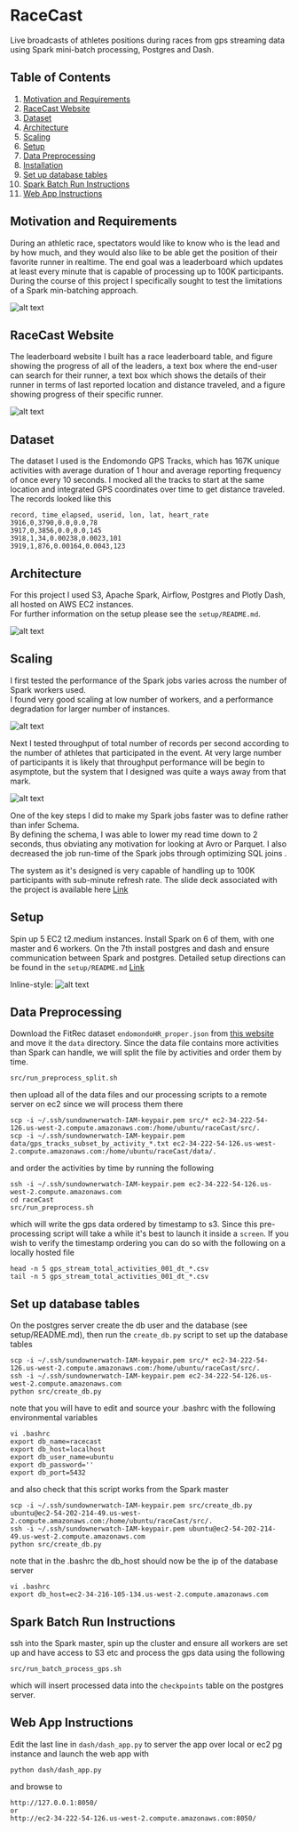 
# RaceCast 

Live broadcasts of athletes positions during races from gps streaming data using Spark mini-batch processing, Postgres and Dash.

## Table of Contents

1. [Motivation and Requirements](README.md#motivation-and-requirements)
1. [RaceCast Website](README.md#racecast-website)
1. [Dataset](README.md#dataset)
1. [Architecture](README.md#architecture)
1. [Scaling](README.md#scaling)
1. [Setup](README.md#setup)
1. [Data Preprocessing](README.md#Data-preprocessing)
1. [Installation](README.md#installation)
1. [Set up database tables](README.md#set-up-database-tables)
1. [Spark Batch Run Instructions](README.md#Spark-Batch-Run-Instructions)
1. [Web App Instructions](README.md#Web-App-Instructions)

## Motivation and Requirements

During an athletic race, spectators would like to know who is the lead and by how much, and 
they would also like to be able get the position of their favorite runner in realtime.
The end goal was a leaderboard which updates at least every minute that is 
capable of processing up to 100K participants.
During the course of this project I specifically sought to test the limitations of a Spark min-batching approach.

![alt text](images/racecast_website.png "hover text")

## RaceCast Website 

The leaderboard website I built has a race leaderboard table, and figure showing the progress of all of the leaders,
a text box where the end-user can search for their runner, a text box which shows the details of their runner in 
terms of last reported location and distance traveled, and a figure showing progress of their specific runner.

![alt text](images/racecast_website.png "hover text")

## Dataset

The dataset I used is the Endomondo GPS Tracks, which has 167K unique activities with average duration of 1 hour and average reporting frequency of once every 10 seconds.
I mocked all the tracks to start at the same location and integrated GPS coordinates over time to get distance traveled.
The records looked like this

```
record, time_elapsed, userid, lon, lat, heart_rate
3916,0,3790,0.0,0.0,78
3917,0,3856,0.0,0.0,145
3918,1,34,0.00238,0.0023,101
3919,1,876,0.00164,0.0043,123
```

## Architecture 

For this project I used S3, Apache Spark, Airflow, Postgres and Plotly Dash, all hosted on AWS EC2 instances.  
For further information on the setup please see the `setup/README.md`.

![alt text](images/racecast_tech_stack.png "hover text")

## Scaling

I first tested the performance of the Spark jobs varies across the number of Spark workers used.  
I found very good scaling at low number of workers, and a performance degradation for larger number of instances.

![alt text](images/spark_timing_vs_instances.png "hover text")

Next I tested throughput of total number of records per second according to the number of athletes that participated in the event.
At very large number of participants it is likely that throughput performance will be begin to asymptote, but the 
system that I designed was quite a ways away from that mark.

![alt text](images/spark_throughput_vs_athlete.png "hover text")

One of the key steps I did to make my Spark jobs faster was to define rather than infer Schema.  
By defining the schema, I was able to lower my read time down to 2 seconds, thus obviating any motivation for looking at Avro or Parquet.
I also decreased the job run-time of the Spark jobs through optimizing SQL joins .

The system as it's designed is very capable of handling up to 100K participants with sub-minute refresh rate. 
The slide deck associated with the project is available here [Link](https://docs.google.com/presentation/d/1adAMNAweJTesi1wBvob6it1NHg30EQTFziq98p7KOAU/edit?usp=sharing)

## Setup

Spin up 5 EC2 t2.medium instances.  Install Spark on 6 of them, with one master and 6 workers.
On the 7th install postgres and dash and ensure communication between Spark and postgres.
Detailed setup directions can be found in the `setup/README.md` [Link](https://github.com/weathertrader/raceCast/tree/master/setup)

Inline-style: 
![alt text](images/racecast_tech_stack.png "hover text")

## Data Preprocessing 

Download the FitRec dataset `endomondoHR_proper.json` from [this website](https://sites.google.com/eng.ucsd.edu/fitrec-project/home) and move it the `data` directory.
Since the data file contains more activities than Spark can handle, we will split the file by activities and order them by time. 

```
src/run_preprocess_split.sh
```
then upload all of the data files and our processing scripts to a remote server on ec2 since we will process them there
```
scp -i ~/.ssh/sundownerwatch-IAM-keypair.pem src/* ec2-34-222-54-126.us-west-2.compute.amazonaws.com:/home/ubuntu/raceCast/src/.
scp -i ~/.ssh/sundownerwatch-IAM-keypair.pem data/gps_tracks_subset_by_activity_*.txt ec2-34-222-54-126.us-west-2.compute.amazonaws.com:/home/ubuntu/raceCast/data/.

```
and order the activities by time by running the following 
```
ssh -i ~/.ssh/sundownerwatch-IAM-keypair.pem ec2-34-222-54-126.us-west-2.compute.amazonaws.com
cd raceCast
src/run_preprocess.sh
```
which will write the gps data ordered by timestamp to s3. Since this pre-processing script will take a while it's best to launch it inside a `screen`.
 If you wish to verify the timestamp ordering you can do so with the following on a locally hosted file 
```
head -n 5 gps_stream_total_activities_001_dt_*.csv
tail -n 5 gps_stream_total_activities_001_dt_*.csv
```
## Set up database tables

On the postgres server create the db user and the database (see setup/README.md), then run the `create_db.py` script to set up the database tables 
```
scp -i ~/.ssh/sundownerwatch-IAM-keypair.pem src/* ec2-34-222-54-126.us-west-2.compute.amazonaws.com:/home/ubuntu/raceCast/src/.
ssh -i ~/.ssh/sundownerwatch-IAM-keypair.pem ec2-34-222-54-126.us-west-2.compute.amazonaws.com
python src/create_db.py
```
note that you will have to edit and source your .bashrc with the following environmental variables
```
vi .bashrc
export db_name=racecast
export db_host=localhost
export db_user_name=ubuntu
export db_password=''
export db_port=5432
```

and also check that this script works from the Spark master 

```
scp -i ~/.ssh/sundownerwatch-IAM-keypair.pem src/create_db.py ubuntu@ec2-54-202-214-49.us-west-2.compute.amazonaws.com:/home/ubuntu/raceCast/src/.
ssh -i ~/.ssh/sundownerwatch-IAM-keypair.pem ubuntu@ec2-54-202-214-49.us-west-2.compute.amazonaws.com
python src/create_db.py
```
note that in the .bashrc the db_host should now be the ip of the database server 
```
vi .bashrc
export db_host=ec2-34-216-105-134.us-west-2.compute.amazonaws.com
```

## Spark Batch Run Instructions 

ssh into the Spark master, spin up the cluster and ensure all workers are set up and have access to S3 etc and process the gps data using the following

```
src/run_batch_process_gps.sh
```
which will insert processed data into the `checkpoints` table on the postgres server.

## Web App Instructions 

Edit the last line in `dash/dash_app.py` to server the app over local or ec2 pg instance and launch the web app with 
```
python dash/dash_app.py 
```
and browse to 
```
http://127.0.0.1:8050/
or
http://ec2-34-222-54-126.us-west-2.compute.amazonaws.com:8050/
```
